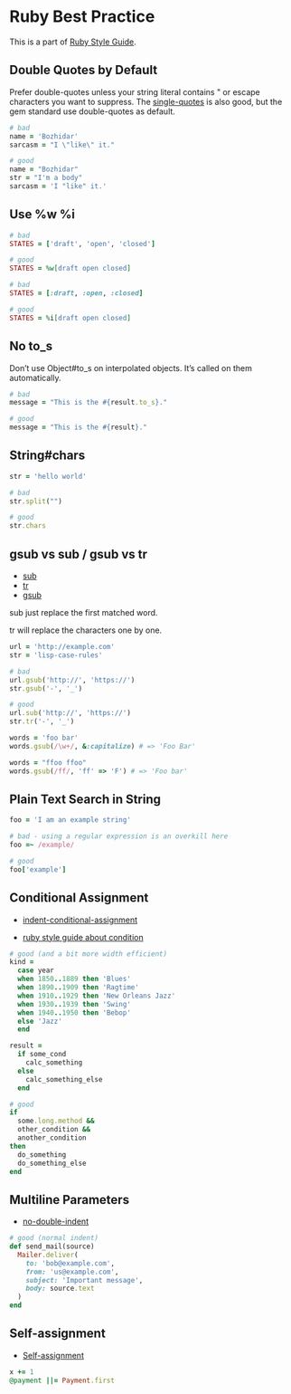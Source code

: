 # Ruby Best Practice

This is a part of [Ruby Style Guide](https://rubystyle.guide/).

## Double Quotes by Default

Prefer double-quotes unless your string literal contains " or escape characters you want to suppress. The [single-quotes](https://rubystyle.guide/#consistent-string-literals-single-quote) is also good, but the gem standard use double-quotes as default.

```ruby
# bad
name = 'Bozhidar'
sarcasm = "I \"like\" it."

# good
name = "Bozhidar"
str = "I'm a body"
sarcasm = 'I "like" it.'
```

## Use %w %i

```ruby
# bad
STATES = ['draft', 'open', 'closed']

# good
STATES = %w[draft open closed]

# bad
STATES = [:draft, :open, :closed]

# good
STATES = %i[draft open closed]
```

## No to_s

Don’t use Object#to_s on interpolated objects. It’s called on them automatically.

```ruby
# bad
message = "This is the #{result.to_s}."

# good
message = "This is the #{result}."
```

## String#chars

```ruby
str = 'hello world'

# bad
str.split("")

# good
str.chars
```

## gsub vs sub / gsub vs tr

- [sub](https://ruby-doc.org/core-3.0.1/String.html#method-i-sub)
- [tr](https://ruby-doc.org/core-3.0.1/String.html#method-i-tr)
- [gsub](https://ruby-doc.org/core-3.0.1/String.html#method-i-gsub)

sub just replace the first matched word.

tr will replace the characters one by one.

```ruby
url = 'http://example.com'
str = 'lisp-case-rules'

# bad
url.gsub('http://', 'https://')
str.gsub('-', '_')

# good
url.sub('http://', 'https://')
str.tr('-', '_')
```

```ruby
words = 'foo bar'
words.gsub(/\w+/, &:capitalize) # => 'Foo Bar'

words = "ffoo ffoo"
words.gsub(/ff/, 'ff' => 'F') # => 'Foo bar'
```

## Plain Text Search in String

```ruby
foo = 'I am an example string'

# bad - using a regular expression is an overkill here
foo =~ /example/

# good
foo['example']
```

## Conditional Assignment

- [indent-conditional-assignment](https://rubystyle.guide/#indent-conditional-assignment
)

- [ruby style guide about condition](https://github.com/rubocop/ruby-style-guide/issues/476)

```ruby
# good (and a bit more width efficient)
kind =
  case year
  when 1850..1889 then 'Blues'
  when 1890..1909 then 'Ragtime'
  when 1910..1929 then 'New Orleans Jazz'
  when 1930..1939 then 'Swing'
  when 1940..1950 then 'Bebop'
  else 'Jazz'
  end

result =
  if some_cond
    calc_something
  else
    calc_something_else
  end

# good
if
  some.long.method &&
  other_condition &&
  another_condition
then
  do_something
  do_something_else
end
```

## Multiline Parameters

- [no-double-indent](https://rubystyle.guide/#no-double-indent)

```ruby
# good (normal indent)
def send_mail(source)
  Mailer.deliver(
    to: 'bob@example.com',
    from: 'us@example.com',
    subject: 'Important message',
    body: source.text
  )
end
```

## Self-assignment

- [Self-assignment](https://rubystyle.guide/#self-assignment)

```ruby
x += 1
@payment ||= Payment.first
```
